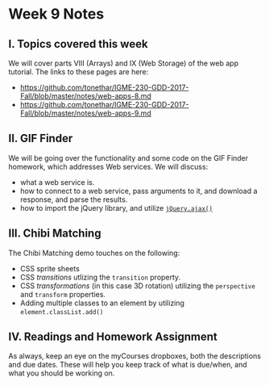 # Week 9 Notes

## I. Topics covered this week
We will cover parts VIII (Arrays) and IX (Web Storage) of the web app tutorial. The links to these pages are here:

- https://github.com/tonethar/IGME-230-GDD-2017-Fall/blob/master/notes/web-apps-8.md
- https://github.com/tonethar/IGME-230-GDD-2017-Fall/blob/master/notes/web-apps-9.md

## II. GIF Finder
We will be going over the functionality and some code on the GIF Finder homework, which addresses Web services. We will discuss:

- what a web service is.
- how to connect to a web service, pass arguments to it, and download a response, and parse the results.
- how to import the jQuery library, and utilize [`jQuery.ajax()`](http://api.jquery.com/jquery.ajax/)

## III. Chibi Matching
The Chibi Matching demo touches on the following:

- CSS sprite sheets
- CSS *transitions* utlizing the `transition` property.
- CSS *transformations* (in this case 3D rotation) utilizing the `perspective` and `transform` properties.
- Adding multiple classes to an element by utilizing `element.classList.add()`

## IV. Readings and Homework Assignment
As always, keep an eye on the myCourses dropboxes, both the descriptions and due dates. These will help you keep track of what is due/when, and what you should be working on.
